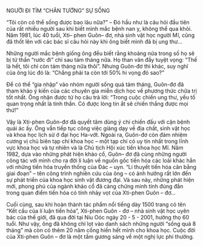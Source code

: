 NGƯỜI ĐI TÌM “CHÂN TƯỚNG” SỰ SỐNG

“Tôi còn có thể sống được bao lâu nữa?” – Đó hầu như là câu hỏi đầu tiên của rất nhiều người sau khi biết mình mắc bệnh nan y, không thể qua khỏi. Năm 1981, lúc 40 tuổi, Xti– phen Guôn– đơ, nhà sinh vật học người Mĩ, cũng đã thốt lên với các bác sĩ câu hỏi này khi ông biết mình đã bị ung thư… 

Những người mắc bệnh giống ông đều biết rằng khoảng nửa trong số họ sẽ bị tử thần “rước đi” chỉ sau tám tháng nữa. Họ than vãn đầy tuyệt vọng: “Thế là hết, tôi chỉ còn tám tháng nữa thôi”. Nhưng Guôn-đơ thì khác, suy nghĩ của ông lúc đó là: “Chẳng phải ta còn tới 50% hi vọng đó sao?”

Để có thể “gia nhập” vào nhóm người sống quá tám tháng, Guôn-đơ đã tham khảo ý kiến của các chuyên gia miễn dịch học về phương thức chữa trị tốt nhất. Ông nhận được từ họ câu trả lời: “Trong cuộc chiến ung thư, yếu tố quan trọng nhất là tinh thần. Có được lòng tin ắt sẽ chiến thắng được mọi thứ!”

Vậy là Xti-phen Guôn-đơ đã quyết tâm dùng ý chí chiến đấu với cặn bệnh quái ác ấy. Ông vẫn tiếp tục công việc giảng dạy về địa chất, sinh vật học và khoa học lịch sử ở đại học Ha-vớt. Ngoài ra, Guôn-đơ còn đảm nhiệm cương vị chủ biên tạp chí khoa học – một tạp chí có uy tín nhất trong lĩnh vực khoa học và tự nhiên và là Chủ tịch Hội xúc tiến khoa học Mĩ. Năm 1982, dựa vào những phát hiện khảo cổ, Guôn– đơ đã cùng những người công tác với mình cho ra đời lí luận về nguồn gốc tiến hóa các loài khác hẳn với những tiến hóa truyền thống của Đác – uyn. “Lí thuyết tiến hóa cân bằng giai đoạn” – tên công trình nghiên cứu của ông – có ảnh hưởng rất lớn đến sự phát triển của khoa học sinh vật đương đại. Và sau này, những phát hiện mới, phong phú của ngành khảo cổ đã càng chứng minh tính đúng đắn trong quan điểm tiến hóa có tính nhảy vọt của Xti-phen Guôn – đơ…

Cuối cùng, sau khi hoàn thành tác phẩm nổi tiếng dày 1500 trang có tên “Kết cấu của lí luận tiến hóa”, Xti-phen Guôn - đơ – nhà sinh vật học uyên bác của thế giới, đã qua đời tại Niu Oóc ngày 20 - 5 - 2001, hưởng thọ 60 tuổi. Như vậy, ông đã không chỉ lọt vào danh sách những người “sống quá 8 tháng” mà còn có thêm 20 năm cống hiến hết mình cho khoa học. Cuộc đời của Xti-phen Guôn – đơ là một tấm gương sáng về một nghị lực phi thường.   